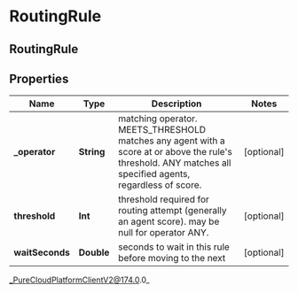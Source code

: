 # RoutingRule

## RoutingRule

## Properties

|Name | Type | Description | Notes|
|------------ | ------------- | ------------- | -------------|
| **_operator** | **String** | matching operator.  MEETS_THRESHOLD matches any agent with a score at or above the rule&#39;s threshold.  ANY matches all specified agents, regardless of score. | [optional] |
| **threshold** | **Int** | threshold required for routing attempt (generally an agent score).  may be null for operator ANY. | [optional] |
| **waitSeconds** | **Double** | seconds to wait in this rule before moving to the next | [optional] |



_PureCloudPlatformClientV2@174.0.0_
